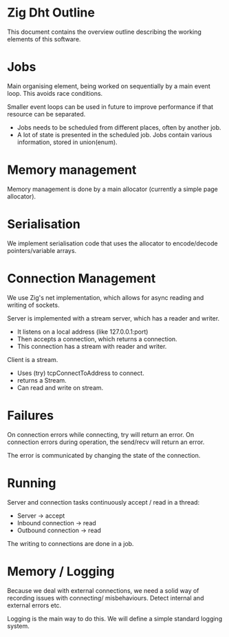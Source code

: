 Zig Dht Outline
===============
This document contains the overview outline describing the working elements of this software.



Jobs
====
Main organising element, being worked on sequentially by a main event loop.
This avoids race conditions.

Smaller event loops can be used in future to improve performance if that resource can be separated.

- Jobs needs to be scheduled from different places, often by another job.
- A lot of state is presented in the scheduled job. Jobs contain various information, stored in union(enum).

Memory management
=================
Memory management is done by a main allocator (currently a simple page allocator).

Serialisation
=============
We implement serialisation code that uses the allocator to encode/decode pointers/variable arrays.

Connection Management
=====================
We use Zig's net implementation, which allows for async reading and writing of sockets.

Server is implemented with a stream server, which has a reader and writer.
- It listens on a local address (like 127.0.0.1:port)
- Then accepts a connection, which returns a connection.
- This connection has a stream with reader and writer.


Client is a stream.
- Uses (try) tcpConnectToAddress to connect.
- returns a Stream.
- Can read and write on stream.

# Failures
On connection errors while connecting, try will return an error.
On connection errors during operation, the send/recv will return an error.

The error is communicated by changing the state of the connection.

# Running

Server and connection tasks continuously accept / read in a thread:
- Server -> accept
- Inbound connection -> read
- Outbound connection -> read

The writing to connections are done in a job.

Memory / Logging
================
Because we deal with external connections, we need a solid way of recording issues with connecting/ misbehaviours. Detect internal and external errors etc.

Logging is the main way to do this. We will define a simple standard logging system.